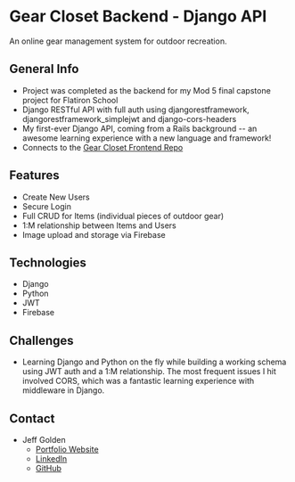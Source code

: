# Gear Closet Backend - Django API

An online gear management system for outdoor recreation.

## General Info

- Project was completed as the backend for my Mod 5 final capstone project for Flatiron School
- Django RESTful API with full auth using djangorestframework, djangorestframework_simplejwt and django-cors-headers
- My first-ever Django API, coming from a Rails background -- an awesome learning experience with a new language and framework!
- Connects to the [Gear Closet Frontend Repo](https://github.com/gjeffgolden/gear-closet-frontend)

## Features

- Create New Users
- Secure Login
- Full CRUD for Items (individual pieces of outdoor gear)
- 1:M relationship between Items and Users
- Image upload and storage via Firebase

## Technologies

- Django
- Python
- JWT
- Firebase

## Challenges

- Learning Django and Python on the fly while building a working schema using JWT auth and a 1:M relationship. The most frequent issues I hit involved CORS, which was a fantastic learning experience with middleware in Django.

## Contact

- Jeff Golden
  - [Portfolio Website](https://personal-website-a0c78.web.app/)
  - [LinkedIn](https://www.linkedin.com/in/gjeffgolden/)
  - [GitHub](https://github.com/gjeffgolden)
